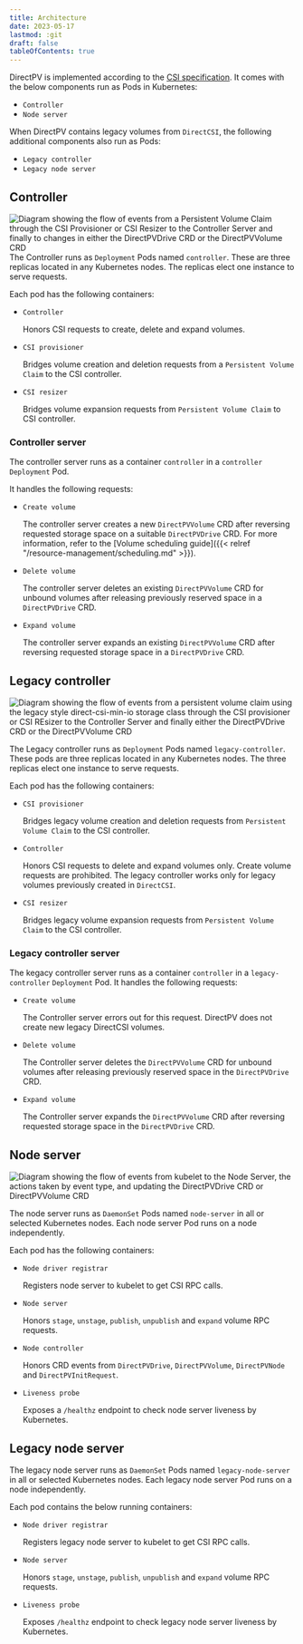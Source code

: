 ```yaml
---
title: Architecture
date: 2023-05-17
lastmod: :git
draft: false
tableOfContents: true
---
```


DirectPV is implemented according to the [CSI specification](https://github.com/container-storage-interface/spec/blob/master/spec.md). 
It comes with the below components run as Pods in Kubernetes:
* `Controller`
* `Node server`

When DirectPV contains legacy volumes from `DirectCSI`, the following additional components also run as Pods:
* `Legacy controller `
* `Legacy node server`

## Controller

![Diagram showing the flow of events from a Persistent Volume Claim through the CSI Provisioner or CSI Resizer to the Controller Server and finally to changes in either the DirectPVDrive CRD or the DirectPVVolume CRD](../PVC-events.png)
The Controller runs as `Deployment` Pods named `controller`.
These are three replicas located in any Kubernetes nodes. 
The replicas elect one instance to serve requests. 

Each pod has the following containers:

* `Controller` 
 
  Honors CSI requests to create, delete and expand volumes.

* `CSI provisioner`

  Bridges volume creation and deletion requests from a `Persistent Volume Claim` to the CSI controller.

* `CSI resizer` 
 
  Bridges volume expansion requests from `Persistent Volume Claim` to CSI controller.

### Controller server

The controller server runs as a container `controller` in a `controller` `Deployment` Pod. 

It handles the following requests:

* `Create volume`

  The controller server creates a new `DirectPVVolume` CRD after reversing requested storage space on a suitable `DirectPVDrive` CRD. 
  For more information, refer to the [Volume scheduling guide]({{< relref "/resource-management/scheduling.md" >}}).

* `Delete volume`
  
  The controller server deletes an existing `DirectPVVolume` CRD for unbound volumes after releasing previously reserved space in a  `DirectPVDrive` CRD.

* `Expand volume`
 
  The controller server expands an existing `DirectPVVolume` CRD after reversing requested storage space in a `DirectPVDrive` CRD.

## Legacy controller

![Diagram showing the flow of events from a persistent volume claim using the legacy style direct-csi-min-io storage class through the CSI provisioner or CSI REsizer to the Controller Server and finally either the DirectPVDrive CRD or the DirectPVVolume CRD](../legacy-pvc-events.png)

The Legacy controller runs as `Deployment` Pods named `legacy-controller`.
These pods are three replicas located in any Kubernetes nodes. 
The three replicas elect one instance to serve requests. 

Each pod has the following containers:

* `CSI provisioner`
 
  Bridges legacy volume creation and deletion requests from `Persistent Volume Claim` to the CSI controller.

* `Controller` 
 
  Honors CSI requests to delete and expand volumes only. 
  Create volume requests are prohibited. 
  The legacy controller works only for legacy volumes previously created in `DirectCSI`.

* `CSI resizer`
 
  Bridges legacy volume expansion requests from `Persistent Volume Claim` to the CSI controller.

### Legacy controller server

The kegacy controller server runs as a container `controller` in a `legacy-controller` `Deployment` Pod. 
It handles the following requests:

* `Create volume` 
 
  The Controller server errors out for this request. 
  DirectPV does not create new legacy DirectCSI volumes.

* `Delete volume`
 
  The Controller server deletes the `DirectPVVolume` CRD for unbound volumes after releasing previously reserved space in the `DirectPVDrive` CRD.

* `Expand volume`
 
  The Controller server expands the `DirectPVVolume` CRD after reversing requested storage space in the `DirectPVDrive` CRD.

## Node server

![Diagram showing the flow of events from kubelet to the Node Server, the actions taken by event type, and updating the DirectPVDrive CRD or DirectPVVolume CRD](../node-server.png)

The node server runs as `DaemonSet` Pods named `node-server` in all or selected Kubernetes nodes. 
Each node server Pod runs on a node independently. 

Each pod has the following containers:

* `Node driver registrar` 
 
  Registers node server to kubelet to get CSI RPC calls.

* `Node server` 
 
  Honors `stage`, `unstage`, `publish`, `unpublish` and `expand` volume RPC requests.

* `Node controller` 
 
  Honors CRD events from `DirectPVDrive`, `DirectPVVolume`, `DirectPVNode` and `DirectPVInitRequest`.

* `Liveness probe` 
 
  Exposes a `/healthz` endpoint to check node server liveness by Kubernetes.

## Legacy node server

The legacy node server runs as `DaemonSet` Pods named `legacy-node-server` in all or selected Kubernetes nodes. 
Each legacy node server Pod runs on a node independently. 

Each pod contains the below running containers:

* `Node driver registrar` 
 
  Registers legacy node server to kubelet to get CSI RPC calls.

* `Node server` 
 
  Honors `stage`, `unstage`, `publish`, `unpublish` and `expand` volume RPC requests.

* `Liveness probe` 
 
  Exposes `/healthz` endpoint to check legacy node server liveness by Kubernetes.


<!--

*****************

## Components

DirectPV has 5 components:

1. **CSI Driver**
   Mounts or unmounts provisioned volumes
2. **CSI Controller**
   Schedules and detaches volumes on nodes 
3. **Drive Controller**
   Formats and manages drive lifecycle
4. **Volume Controller**
   Manages volume lifecycle
5. **Drive Discovery** 
   Discovers drives and monitors their status on nodes

These components run on two pods in the Kubernetes environment:

1. **DirectPV Node Driver DaemonSet**
   Contains the CSI Driver, Driver Controller, Volume Controller, and Drive Discovery as a [daemonset](https://kubernetes.io/docs/concepts/workloads/controllers/daemonset/)
2. **DirectPV Central Controller**
   Runs the CSI Controller as a [deployment](https://kubernetes.io/docs/concepts/workloads/controllers/deployment/)

## Scalability

The Node Driver DaemonSet runs on each node, performing only operations specific to its node.

The Central Controller deployment should scale up as the number of drives managed by DirectPV increases. 
By default, DirectPV runs 3 replicas of the Central Controller. 
As a general guideline for high scale performance, have as many Central Controller replicas as you have etcd nodes.

## Availability

If a node's Node Driver DaemonSet is down, then volume mounting, unmounting, formatting and cleanup cannot proceed for volumes and drives on that node. 
In order to restore operations, restore the Node Driver DaemonSet to running status.

If the Central Controller deployment is down, then volume scheduling and deletion cannot proceed for any volume or drives throughout the entire DirectPV cluster. 
To restore operations, bring the Central Controller to running status.

## Security

For information on security in DirectPV, see the [security policy on GitHub](https://github.com/minio/directpv/security/policy).

## Node Driver

The Node Driver runs on every node in the `directpv` namespace as a [daemonset](https://kubernetes.io/docs/concepts/workloads/controllers/daemonset/). 
Each pod consists of four containers for the CSI Driver, Driver Controller, Volume Controller, and Drive Discovery.

### Node Driver Registrar

The Node Driver Registrar works as a Kubernetes CSI sidecar container to register the `directpv` CSI driver with [kubelet](https://kubernetes.io/docs/reference/command-line-tools-reference/kubelet/). 
This registration is necessary for kubelet to issue CSI Remote Procedure Calls (RPCs) like `NodeGetInfo`, `NodeStageVolume`, `NodePublishVolume` to the corresponding nodes.

For more details, please refer to [node driver registrar](https://github.com/kubernetes-csi/node-driver-registrar) in the Kubernetes repository.

### Livenessprobe

This Kubernetes CSI sidecar container exposes an HTTP `/healthz` endpoint as a liveness hook. 
Kubernetes uses this endpoint to perform CSI Driver liveness checks.

For more details, see the [Kubernetes CSI repository on livenessprobe](https://github.com/kubernetes-csi/livenessprobe)

### Dynamic Drive Discovery

DirectPV utilizes the Dynamic Drive Discovery container to discover and manage drives in the node.
Enable this container by using the `--dynamic-drive-handler` flag.

The Dynamic Drive Discovery container monitors the `/run/data/udev/` directory and dynamically listens for [udev](https://en.wikipedia.org/wiki/Udev) events for any uevents that add, change or remove drives. 
Apart from dynamically listening, the container also periodically checks and syncs the drive states.

DirectPV creates a `directcsidrive` object when it detects a new device during sync or in response to an `Add` uevent. 
For any change, the `directcsidrive` object syncs to match the local state. 
A drive in either an `inuse` or `ready` state gets corrupted or lost, the `directcsidrive` object tags the drive with an error condition. 
A drive with a state of `Available` or `Unavailable` becomes lost, the `directcsidrive` object deletes the drive.

### DirectPV

This container acts as a node plugin and implements the following node service Remote Procedure Calls (RPCs).

- [NodeGetInfo](https://github.com/container-storage-interface/spec/blob/master/spec.md#nodegetinfo)
- [NodeGetCapabilities](https://github.com/container-storage-interface/spec/blob/master/spec.md#nodegetinfoNodeGetCapabilities)
- [NodeGetVolumeStats](https://github.com/container-storage-interface/spec/blob/master/spec.md#nodegetvolumestats)
- [NodeStageVolume](https://github.com/container-storage-interface/spec/blob/master/spec.md#nodestagevolume)
- [NodePublishVolume](https://github.com/container-storage-interface/spec/blob/master/spec.md#nodepublishvolume)
- [NodeUnstageVolume](https://github.com/container-storage-interface/spec/blob/master/spec.md#nodeunstagevolume)
- [NodeUnpublishVolume](https://github.com/container-storage-interface/spec/blob/master/spec.md#nodeunpublishvolume)

This container performs bind-mounting and unmounting of volumes on the responding nodes. 
For details on the lifecycle of a volume, refer to the [CSI spec](https://github.com/container-storage-interface/spec/blob/master/spec.md#volume-lifecycle).

The DirectPV container also provides drive and volume controllers, as detailed below.

{{< admonition title="Volume Monitoring" type="note" >}}
For information on monitoring DirectPV volumes, see [metrics]({{< relref "concepts/metrics.md" >}}).
{{< /admonition >}}

### Drive Controller

The Drive Controller manages the `directpvdrives` object lifecycle by actively listening for drive object (post-hook) events like `Add`, `Update` and `Delete`.

The Drive Controller performs the following actions:

- Formatting a drive

  When the drive object has `.Spec.RequestedFormat` set, the drive controller formats the drive.
  To set `.Spec.RequestedFormat`, run `kubectl directpv drives format`.

- Releasing a drive

  The Drive Controller releases an `Ready` drive when the `.Status.DriveStatus` indicates `Released`.
  This action changes the status of the drive from `Ready` to `Available`.

  To set `.Status.DriveStatus` to `Released`, run `kubectl directpv drives release` on a drive in `Ready` status.

- Checking the primary mount of the drive

  Drive controller also checks for the primary drive mounts. 
  The Drive Controller remounts drives with correct mount points and mount options in the following situations:

  - An `InUse` or `Ready` drive is not mounted
  - If an `InUse` or `Ready` drive has unexpected mount options
  
- Tagging the lost drives

  When the Drive Controller cannot locate a drive on the host, the Drive Controller tags the drive as `lost` with an error message attached to the drive object and its respective volume objects.

Overall, the Drive Controller validates and tries to sync the host state of the drive to match the expected state of the drive. 
For example, it mounts the `Ready` and `InUse` drives if their primary mount is not present in the host.

### Volume Controller

The Volume Controller manages the `directpvvolumes` object lifecycle by actively listening for volume object (post-hook) events like `Add`, `Update` and `Delete`. 

The volume controller is responsible for the following:

- Releasing/Purging deleted volumes and free-ing up its space on the drive

  When an action deletes or purges a volume (PVC deletion or using the `kubectl directpv drives purge` command), the corresponding volume object changes to a terminating state with a deletion timestamp set on it. 
  The volume controller looks for deleted volume objects and releases them by freeing up the disk space and unsetting the finalizers.

## Central Controller

The Central Controller runs as a deployment in the `directpv` namespace with a default replica count or `3`.

{{< admonition type="note" >}}
The Central Controller does not do any device level interactions in the host.
{{< /admonition >}}


Each pod consist of two containers.

1. CSI Provisioner
2. DirectPV

### CSI Provisioner

The CSI Provisioner is a Kubernetes CSI sidecar container responsible for sending volume provisioning (`CreateVolume`) and volume deletion (`DeleteVolume`) requests to CSI drivers.

For more details, please refer to the Kubernetes CSI documentation on [external provisioner](https://github.com/kubernetes-csi/external-provisioner).

### DirectPV

The DirectPV container acts as a central controller and implements the following RPCs

- [CreateVolume](https://github.com/container-storage-interface/spec/blob/master/spec.md#createvolume)
- [DeleteVolume](https://github.com/container-storage-interface/spec/blob/master/spec.md#deletevolume)

The DirectPV container selects a suitable drive for a volume scheduling request. 
The [selection algorithm]({{< relref "/resource-management/scheduling.md#drive-selection" >}}) looks for range and topology specifications provided in the `CreateVolume` request and selects a drive based on its free capacity.

{{< admonition type="note" >}}
The `kube-scheduler` maintains responsibility for selecting a node for a pod.
The Central Controller only selects a suitable drive in the requested node based on the specifications provided in the `CreateVolume` request.
{{< /admonition >}}

-->